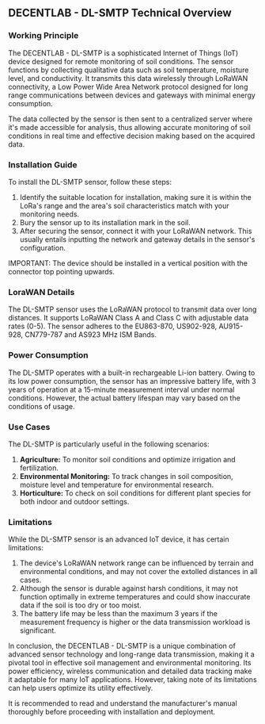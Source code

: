 ## DECENTLAB - DL-SMTP Technical Overview

### Working Principle

The DECENTLAB - DL-SMTP is a sophisticated Internet of Things (IoT) device designed for remote monitoring of soil conditions. The sensor functions by collecting qualitative data such as soil temperature, moisture level, and conductivity. It transmits this data wirelessly through LoRaWAN connectivity, a Low Power Wide Area Network protocol designed for long range communications between devices and gateways with minimal energy consumption. 

The data collected by the sensor is then sent to a centralized server where it's made accessible for analysis, thus allowing accurate monitoring of soil conditions in real time and effective decision making based on the acquired data.

### Installation Guide

To install the DL-SMTP sensor, follow these steps:

1. Identify the suitable location for installation, making sure it is within the LoRa's range and the area's soil characteristics match with your monitoring needs.
2. Bury the sensor up to its installation mark in the soil.
3. After securing the sensor, connect it with your LoRaWAN network. This usually entails inputting the network and gateway details in the sensor's configuration.

IMPORTANT: The device should be installed in a vertical position with the connector top pointing upwards. 

### LoraWAN Details

The DL-SMTP sensor uses the LoRaWAN protocol to transmit data over long distances. It supports LoRaWAN Class A and Class C with adjustable data rates (0-5). The sensor adheres to the EU863-870, US902-928, AU915-928, CN779-787 and AS923 MHz ISM Bands. 

### Power Consumption

The DL-SMTP operates with a built-in rechargeable Li-ion battery. Owing to its low power consumption, the sensor has an impressive battery life, with 3 years of operation at a 15-minute measurement interval under normal conditions. However, the actual battery lifespan may vary based on the conditions of usage.

### Use Cases

The DL-SMTP is particularly useful in the following scenarios:

1. **Agriculture:** To monitor soil conditions and optimize irrigation and fertilization. 
2. **Environmental Monitoring:** To track changes in soil composition, moisture level and temperature for environmental research.
3. **Horticulture:** To check on soil conditions for different plant species for both indoor and outdoor settings.

### Limitations

While the DL-SMTP sensor is an advanced IoT device, it has certain limitations:

1. The device's LoRaWAN network range can be influenced by terrain and environmental conditions, and may not cover the extolled distances in all cases.
2. Although the sensor is durable against harsh conditions, it may not function optimally in extreme temperatures and could show inaccurate data if the soil is too dry or too moist.
3. The battery life may be less than the maximum 3 years if the measurement frequency is higher or the data transmission workload is significant. 

In conclusion, the DECENTLAB - DL-SMTP is a unique combination of advanced sensor technology and long-range data transmission, making it a pivotal tool in effective soil management and environmental monitoring. Its power efficiency, wireless communication and detailed data tracking make it adaptable for many IoT applications. However, taking note of its limitations can help users optimize its utility effectively. 

It is recommended to read and understand the manufacturer's manual thoroughly before proceeding with installation and deployment.